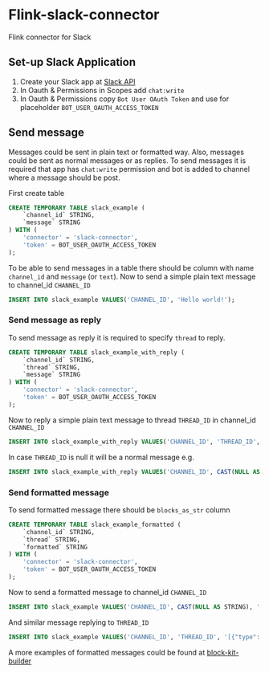 # Flink-slack-connector
Flink connector for Slack

## Set-up Slack Application
1. Create your Slack app at [Slack API](https://api.slack.com/apps)
2. In Oauth & Permissions in Scopes add `chat:write`
3. In Oauth & Permissions copy `Bot User OAuth Token` and use for placeholder `BOT_USER_OAUTH_ACCESS_TOKEN`

## Send message

Messages could be sent in plain text or formatted way. Also, messages could be sent as normal messages or as replies.
To send messages it is required that app has `chat:write` permission and bot is added to channel where a message should be post.

First create table
```sql
CREATE TEMPORARY TABLE slack_example (
    `channel_id` STRING,
    `message` STRING 
) WITH (
    'connector' = 'slack-connector',
    'token' = BOT_USER_OAUTH_ACCESS_TOKEN
);
```
To be able to send messages in a table there should be column with name `channel_id` and `message` (or `text`).
Now to send a simple plain text message to channel_id `CHANNEL_ID`
```sql
INSERT INTO slack_example VALUES('CHANNEL_ID', 'Hello world!');
```

### Send message as reply
To send message as reply it is required to specify `thread` to reply.
```sql
CREATE TEMPORARY TABLE slack_example_with_reply (
    `channel_id` STRING,
    `thread` STRING,
    `message` STRING 
) WITH (
    'connector' = 'slack-connector',
    'token' = BOT_USER_OAUTH_ACCESS_TOKEN
);
```
Now to reply a simple plain text message to thread `THREAD_ID` in channel_id `CHANNEL_ID`
```sql
INSERT INTO slack_example_with_reply VALUES('CHANNEL_ID', 'THREAD_ID', 'Hello world!');
```
In case `THREAD_ID` is null it will be a normal message e.g.
```sql
INSERT INTO slack_example_with_reply VALUES('CHANNEL_ID', CAST(NULL AS STRING), 'Hello world!');
```

### Send formatted message
To send formatted message there should be `blocks_as_str` column
```sql
CREATE TEMPORARY TABLE slack_example_formatted (
    `channel_id` STRING,
    `thread` STRING,
    `formatted` STRING 
) WITH (
    'connector' = 'slack-connector',
    'token' = BOT_USER_OAUTH_ACCESS_TOKEN
);
```
Now to send a formatted message to channel_id `CHANNEL_ID`
```sql
INSERT INTO slack_example VALUES('CHANNEL_ID', CAST(NULL AS STRING), '[{"type": "divider"}]');
```
And similar message replying to `THREAD_ID`
```sql
INSERT INTO slack_example VALUES('CHANNEL_ID', 'THREAD_ID', '[{"type": "divider"}]');
```

A more examples of formatted messages could be found at [block-kit-builder](https://app.slack.com/block-kit-builder) 